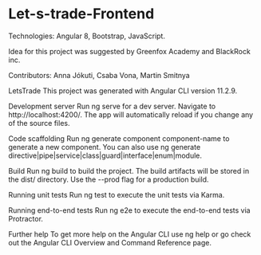 # Let-s-trade-Frontend

Technologies: Angular 8, Bootstrap, JavaScript.

Idea for this project was suggested by Greenfox Academy and BlackRock inc.

Contributors: Anna Jókuti, Csaba Vona, Martin Smitnya

LetsTrade
This project was generated with Angular CLI version 11.2.9.

Development server
Run ng serve for a dev server. Navigate to http://localhost:4200/. The app will automatically reload if you change any of the source files.

Code scaffolding
Run ng generate component component-name to generate a new component. You can also use ng generate directive|pipe|service|class|guard|interface|enum|module.

Build
Run ng build to build the project. The build artifacts will be stored in the dist/ directory. Use the --prod flag for a production build.

Running unit tests
Run ng test to execute the unit tests via Karma.

Running end-to-end tests
Run ng e2e to execute the end-to-end tests via Protractor.

Further help
To get more help on the Angular CLI use ng help or go check out the Angular CLI Overview and Command Reference page.
